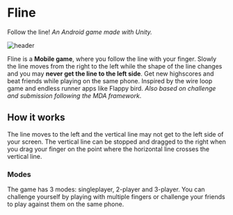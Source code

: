 # Fline
Follow the line! *An Android game made with Unity.*

![header](https://github.com/lsiewers/Fline/promo.jpg)

Fline is a **Mobile game**, where you follow the line with your finger. Slowly the line moves from the right to the left while the shape of the line changes and you may **never get the line to the left side**. Get new highscores and beat friends while playing on the same phone. Inspired by the wire loop game and endless runner apps like Flappy bird. *Also based on challenge and submission following the MDA framework*.

## How it works
The line moves to the left and the vertical line may not get to the left side of your screen. The vertical line can be stopped and dragged to the right when you drag your finger on the point where the horizontal line crosses the vertical line. 

### Modes
The game has 3 modes: singleplayer, 2-player and 3-player. You can challenge yourself by playing with multiple fingers or challenge your friends to play against them on the same phone.
